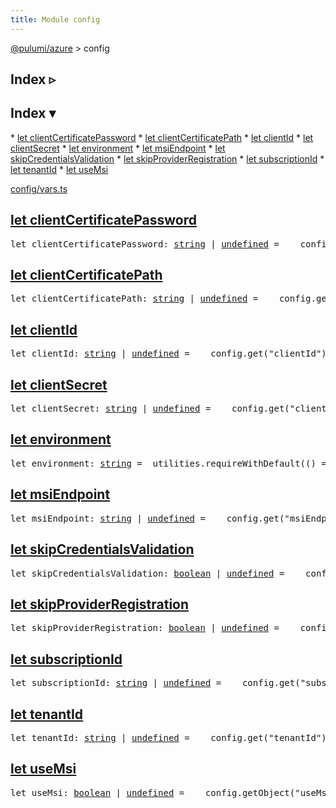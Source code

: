 ```yaml
---
title: Module config
---
```


<!-- WARNING: this page was generated by a tool. Do not edit it by hand. -->
<!-- To change it, please see https://github.com/pulumi/docs/tree/master/tools/tscdocgen. -->

<a href="../index.html">@pulumi/azure</a> &gt; config

<div class="toggleVisible" markdown="1">
<div class="collapsed" markdown="1">
<h2 class="pdoc-module-header toggleButton" title="Click to show Index">Index ▹</h2>
</div>
<div class="expanded" markdown="1">
<h2 class="pdoc-module-header toggleButton" title="Click to hide Index">Index ▾</h2>
<div class="pdoc-module-contents" markdown="1">
* <a href="#clientCertificatePassword">let clientCertificatePassword</a>
* <a href="#clientCertificatePath">let clientCertificatePath</a>
* <a href="#clientId">let clientId</a>
* <a href="#clientSecret">let clientSecret</a>
* <a href="#environment">let environment</a>
* <a href="#msiEndpoint">let msiEndpoint</a>
* <a href="#skipCredentialsValidation">let skipCredentialsValidation</a>
* <a href="#skipProviderRegistration">let skipProviderRegistration</a>
* <a href="#subscriptionId">let subscriptionId</a>
* <a href="#tenantId">let tenantId</a>
* <a href="#useMsi">let useMsi</a>

<a href="https://github.com/pulumi/pulumi-azure/blob/master/sdk/nodejs/config/vars.ts">config/vars.ts</a> 
</div>
</div>
</div>


<h2 class="pdoc-module-header" id="clientCertificatePassword">
<a class="pdoc-member-name" href="https://github.com/pulumi/pulumi-azure/blob/master/sdk/nodejs/config/vars.ts#L9">let <b>clientCertificatePassword</b></a>
</h2>
<div class="pdoc-module-contents" markdown="1">
<pre class="highlight"><span class='kd'>let</span> clientCertificatePassword: <span class='kd'><a href='https://developer.mozilla.org/en-US/docs/Web/JavaScript/Reference/Global_Objects/String'>string</a></span> | <span class='kd'><a href='https://developer.mozilla.org/en-US/docs/Web/JavaScript/Reference/Global_Objects/undefined'>undefined</a></span> = <span class='s2'> __config.get("clientCertificatePassword")</span>;</pre>
</div>
<h2 class="pdoc-module-header" id="clientCertificatePath">
<a class="pdoc-member-name" href="https://github.com/pulumi/pulumi-azure/blob/master/sdk/nodejs/config/vars.ts#L10">let <b>clientCertificatePath</b></a>
</h2>
<div class="pdoc-module-contents" markdown="1">
<pre class="highlight"><span class='kd'>let</span> clientCertificatePath: <span class='kd'><a href='https://developer.mozilla.org/en-US/docs/Web/JavaScript/Reference/Global_Objects/String'>string</a></span> | <span class='kd'><a href='https://developer.mozilla.org/en-US/docs/Web/JavaScript/Reference/Global_Objects/undefined'>undefined</a></span> = <span class='s2'> __config.get("clientCertificatePath")</span>;</pre>
</div>
<h2 class="pdoc-module-header" id="clientId">
<a class="pdoc-member-name" href="https://github.com/pulumi/pulumi-azure/blob/master/sdk/nodejs/config/vars.ts#L11">let <b>clientId</b></a>
</h2>
<div class="pdoc-module-contents" markdown="1">
<pre class="highlight"><span class='kd'>let</span> clientId: <span class='kd'><a href='https://developer.mozilla.org/en-US/docs/Web/JavaScript/Reference/Global_Objects/String'>string</a></span> | <span class='kd'><a href='https://developer.mozilla.org/en-US/docs/Web/JavaScript/Reference/Global_Objects/undefined'>undefined</a></span> = <span class='s2'> __config.get("clientId") || (utilities.getEnv("ARM_CLIENT_ID") || "")</span>;</pre>
</div>
<h2 class="pdoc-module-header" id="clientSecret">
<a class="pdoc-member-name" href="https://github.com/pulumi/pulumi-azure/blob/master/sdk/nodejs/config/vars.ts#L12">let <b>clientSecret</b></a>
</h2>
<div class="pdoc-module-contents" markdown="1">
<pre class="highlight"><span class='kd'>let</span> clientSecret: <span class='kd'><a href='https://developer.mozilla.org/en-US/docs/Web/JavaScript/Reference/Global_Objects/String'>string</a></span> | <span class='kd'><a href='https://developer.mozilla.org/en-US/docs/Web/JavaScript/Reference/Global_Objects/undefined'>undefined</a></span> = <span class='s2'> __config.get("clientSecret") || (utilities.getEnv("ARM_CLIENT_SECRET") || "")</span>;</pre>
</div>
<h2 class="pdoc-module-header" id="environment">
<a class="pdoc-member-name" href="https://github.com/pulumi/pulumi-azure/blob/master/sdk/nodejs/config/vars.ts#L13">let <b>environment</b></a>
</h2>
<div class="pdoc-module-contents" markdown="1">
<pre class="highlight"><span class='kd'>let</span> environment: <span class='kd'><a href='https://developer.mozilla.org/en-US/docs/Web/JavaScript/Reference/Global_Objects/String'>string</a></span> = <span class='s2'> utilities.requireWithDefault(() => __config.require("environment"), (utilities.getEnv("ARM_ENVIRONMENT") || "public"))</span>;</pre>
</div>
<h2 class="pdoc-module-header" id="msiEndpoint">
<a class="pdoc-member-name" href="https://github.com/pulumi/pulumi-azure/blob/master/sdk/nodejs/config/vars.ts#L14">let <b>msiEndpoint</b></a>
</h2>
<div class="pdoc-module-contents" markdown="1">
<pre class="highlight"><span class='kd'>let</span> msiEndpoint: <span class='kd'><a href='https://developer.mozilla.org/en-US/docs/Web/JavaScript/Reference/Global_Objects/String'>string</a></span> | <span class='kd'><a href='https://developer.mozilla.org/en-US/docs/Web/JavaScript/Reference/Global_Objects/undefined'>undefined</a></span> = <span class='s2'> __config.get("msiEndpoint") || (utilities.getEnv("ARM_MSI_ENDPOINT") || "")</span>;</pre>
</div>
<h2 class="pdoc-module-header" id="skipCredentialsValidation">
<a class="pdoc-member-name" href="https://github.com/pulumi/pulumi-azure/blob/master/sdk/nodejs/config/vars.ts#L15">let <b>skipCredentialsValidation</b></a>
</h2>
<div class="pdoc-module-contents" markdown="1">
<pre class="highlight"><span class='kd'>let</span> skipCredentialsValidation: <span class='kd'><a href='https://developer.mozilla.org/en-US/docs/Web/JavaScript/Reference/Global_Objects/Boolean'>boolean</a></span> | <span class='kd'><a href='https://developer.mozilla.org/en-US/docs/Web/JavaScript/Reference/Global_Objects/undefined'>undefined</a></span> = <span class='s2'> __config.getObject<boolean>("skipCredentialsValidation") || (utilities.getEnvBoolean("ARM_SKIP_CREDENTIALS_VALIDATION") || false)</span>;</pre>
</div>
<h2 class="pdoc-module-header" id="skipProviderRegistration">
<a class="pdoc-member-name" href="https://github.com/pulumi/pulumi-azure/blob/master/sdk/nodejs/config/vars.ts#L16">let <b>skipProviderRegistration</b></a>
</h2>
<div class="pdoc-module-contents" markdown="1">
<pre class="highlight"><span class='kd'>let</span> skipProviderRegistration: <span class='kd'><a href='https://developer.mozilla.org/en-US/docs/Web/JavaScript/Reference/Global_Objects/Boolean'>boolean</a></span> | <span class='kd'><a href='https://developer.mozilla.org/en-US/docs/Web/JavaScript/Reference/Global_Objects/undefined'>undefined</a></span> = <span class='s2'> __config.getObject<boolean>("skipProviderRegistration") || (utilities.getEnvBoolean("ARM_SKIP_PROVIDER_REGISTRATION") || false)</span>;</pre>
</div>
<h2 class="pdoc-module-header" id="subscriptionId">
<a class="pdoc-member-name" href="https://github.com/pulumi/pulumi-azure/blob/master/sdk/nodejs/config/vars.ts#L17">let <b>subscriptionId</b></a>
</h2>
<div class="pdoc-module-contents" markdown="1">
<pre class="highlight"><span class='kd'>let</span> subscriptionId: <span class='kd'><a href='https://developer.mozilla.org/en-US/docs/Web/JavaScript/Reference/Global_Objects/String'>string</a></span> | <span class='kd'><a href='https://developer.mozilla.org/en-US/docs/Web/JavaScript/Reference/Global_Objects/undefined'>undefined</a></span> = <span class='s2'> __config.get("subscriptionId") || (utilities.getEnv("ARM_SUBSCRIPTION_ID") || "")</span>;</pre>
</div>
<h2 class="pdoc-module-header" id="tenantId">
<a class="pdoc-member-name" href="https://github.com/pulumi/pulumi-azure/blob/master/sdk/nodejs/config/vars.ts#L18">let <b>tenantId</b></a>
</h2>
<div class="pdoc-module-contents" markdown="1">
<pre class="highlight"><span class='kd'>let</span> tenantId: <span class='kd'><a href='https://developer.mozilla.org/en-US/docs/Web/JavaScript/Reference/Global_Objects/String'>string</a></span> | <span class='kd'><a href='https://developer.mozilla.org/en-US/docs/Web/JavaScript/Reference/Global_Objects/undefined'>undefined</a></span> = <span class='s2'> __config.get("tenantId") || (utilities.getEnv("ARM_TENANT_ID") || "")</span>;</pre>
</div>
<h2 class="pdoc-module-header" id="useMsi">
<a class="pdoc-member-name" href="https://github.com/pulumi/pulumi-azure/blob/master/sdk/nodejs/config/vars.ts#L19">let <b>useMsi</b></a>
</h2>
<div class="pdoc-module-contents" markdown="1">
<pre class="highlight"><span class='kd'>let</span> useMsi: <span class='kd'><a href='https://developer.mozilla.org/en-US/docs/Web/JavaScript/Reference/Global_Objects/Boolean'>boolean</a></span> | <span class='kd'><a href='https://developer.mozilla.org/en-US/docs/Web/JavaScript/Reference/Global_Objects/undefined'>undefined</a></span> = <span class='s2'> __config.getObject<boolean>("useMsi") || (utilities.getEnvBoolean("ARM_USE_MSI") || false)</span>;</pre>
</div>
